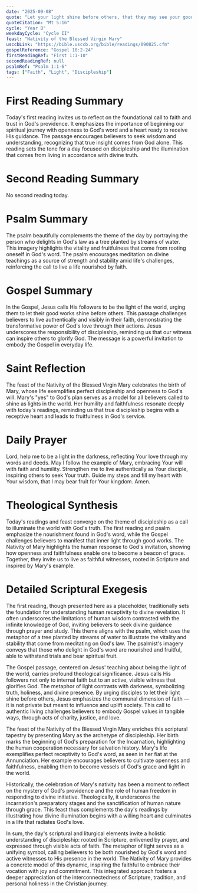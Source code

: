 ```yaml
---
date: "2025-09-08"
quote: "Let your light shine before others, that they may see your good deeds."
quoteCitation: "Mt 5:16"
cycle: "Year B"
weekdayCycle: "Cycle II"
feast: "Nativity of the Blessed Virgin Mary"
usccbLink: "https://bible.usccb.org/bible/readings/090825.cfm"
gospelReference: "Gospel 10:2-24"
firstReadingRef: "First 1:1-10"
secondReadingRef: null
psalmRef: "Psalm 1:1-6"
tags: ["Faith", "Light", "Discipleship"]
---
```


# First Reading Summary
Today's first reading invites us to reflect on the foundational call to faith and trust in God's providence. It emphasizes the importance of beginning our spiritual journey with openness to God's word and a heart ready to receive His guidance. The passage encourages believers to seek wisdom and understanding, recognizing that true insight comes from God alone. This reading sets the tone for a day focused on discipleship and the illumination that comes from living in accordance with divine truth.

# Second Reading Summary
No second reading today.

# Psalm Summary
The psalm beautifully complements the theme of the day by portraying the person who delights in God's law as a tree planted by streams of water. This imagery highlights the vitality and fruitfulness that come from rooting oneself in God's word. The psalm encourages meditation on divine teachings as a source of strength and stability amid life's challenges, reinforcing the call to live a life nourished by faith.

# Gospel Summary
In the Gospel, Jesus calls His followers to be the light of the world, urging them to let their good works shine before others. This passage challenges believers to live authentically and visibly in their faith, demonstrating the transformative power of God's love through their actions. Jesus underscores the responsibility of discipleship, reminding us that our witness can inspire others to glorify God. The message is a powerful invitation to embody the Gospel in everyday life.

# Saint Reflection
The feast of the Nativity of the Blessed Virgin Mary celebrates the birth of Mary, whose life exemplifies perfect discipleship and openness to God's will. Mary's "yes" to God's plan serves as a model for all believers called to shine as lights in the world. Her humility and faithfulness resonate deeply with today's readings, reminding us that true discipleship begins with a receptive heart and leads to fruitfulness in God's service.

# Daily Prayer
Lord, help me to be a light in the darkness, reflecting Your love through my words and deeds. May I follow the example of Mary, embracing Your will with faith and humility. Strengthen me to live authentically as Your disciple, inspiring others to seek Your truth. Guide my steps and fill my heart with Your wisdom, that I may bear fruit for Your kingdom. Amen.

# Theological Synthesis
Today's readings and feast converge on the theme of discipleship as a call to illuminate the world with God's truth. The first reading and psalm emphasize the nourishment found in God's word, while the Gospel challenges believers to manifest that inner light through good works. The Nativity of Mary highlights the human response to God's invitation, showing how openness and faithfulness enable one to become a beacon of grace. Together, they invite us to live as faithful witnesses, rooted in Scripture and inspired by Mary's example.

# Detailed Scriptural Exegesis
The first reading, though presented here as a placeholder, traditionally sets the foundation for understanding human receptivity to divine revelation. It often underscores the limitations of human wisdom contrasted with the infinite knowledge of God, inviting believers to seek divine guidance through prayer and study. This theme aligns with the psalm, which uses the metaphor of a tree planted by streams of water to illustrate the vitality and stability that come from meditating on God's law. The psalmist's imagery conveys that those who delight in God's word are nourished and fruitful, able to withstand trials and bear spiritual fruit.

The Gospel passage, centered on Jesus' teaching about being the light of the world, carries profound theological significance. Jesus calls His followers not only to internal faith but to an active, visible witness that glorifies God. The metaphor of light contrasts with darkness, symbolizing truth, holiness, and divine presence. By urging disciples to let their light shine before others, Jesus emphasizes the communal dimension of faith — it is not private but meant to influence and uplift society. This call to authentic living challenges believers to embody Gospel values in tangible ways, through acts of charity, justice, and love.

The feast of the Nativity of the Blessed Virgin Mary enriches this scriptural tapestry by presenting Mary as the archetype of discipleship. Her birth marks the beginning of God's preparation for the Incarnation, highlighting the human cooperation necessary for salvation history. Mary's life exemplifies perfect receptivity to God's word, as seen in her fiat at the Annunciation. Her example encourages believers to cultivate openness and faithfulness, enabling them to become vessels of God's grace and light in the world.

Historically, the celebration of Mary's nativity has been a moment to reflect on the mystery of God's providence and the role of human freedom in responding to divine initiative. Theologically, it underscores the incarnation's preparatory stages and the sanctification of human nature through grace. This feast thus complements the day's readings by illustrating how divine illumination begins with a willing heart and culminates in a life that radiates God's love.

In sum, the day's scriptural and liturgical elements invite a holistic understanding of discipleship: rooted in Scripture, enlivened by prayer, and expressed through visible acts of faith. The metaphor of light serves as a unifying symbol, calling believers to be both nourished by God's word and active witnesses to His presence in the world. The Nativity of Mary provides a concrete model of this dynamic, inspiring the faithful to embrace their vocation with joy and commitment. This integrated approach fosters a deeper appreciation of the interconnectedness of Scripture, tradition, and personal holiness in the Christian journey.